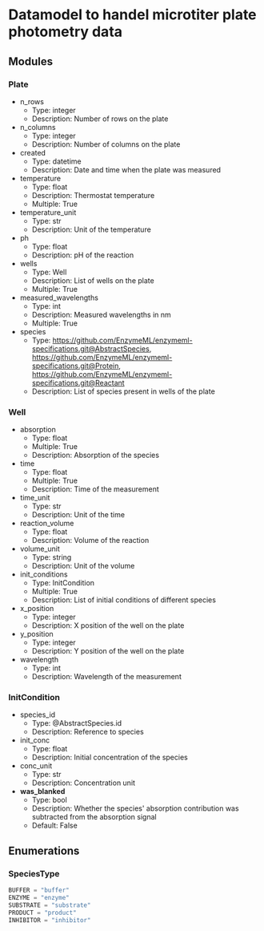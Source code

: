 # Datamodel to handel microtiter plate photometry data

## Modules

### Plate

- n_rows
    - Type: integer
    - Description: Number of rows on the plate
- n_columns
    - Type: integer
    - Description: Number of columns on the plate
- created
    - Type: datetime
    - Description: Date and time when the plate was measured
- temperature
    - Type: float
    - Description: Thermostat temperature
    - Multiple: True
- temperature_unit
    - Type: str
    - Description: Unit of the temperature
- ph
    - Type: float
    - Description: pH of the reaction
- wells
    - Type: Well
    - Description: List of wells on the plate
    - Multiple: True
- measured_wavelengths
    - Type: int
    - Description: Measured wavelengths in nm
    - Multiple: True
- species
    - Type: https://github.com/EnzymeML/enzymeml-specifications.git@AbstractSpecies, https://github.com/EnzymeML/enzymeml-specifications.git@Protein, https://github.com/EnzymeML/enzymeml-specifications.git@Reactant
    - Description: List of species present in wells of the plate

### Well

- absorption
    - Type: float
    - Multiple: True
    - Description: Absorption of the species
- time
    - Type: float
    - Multiple: True
    - Description: Time of the measurement
- time_unit
    - Type: str
    - Description: Unit of the time
- reaction_volume
    - Type: float
    - Description: Volume of the reaction
- volume_unit
    - Type: string
    - Description: Unit of the volume
- init_conditions
    - Type: InitCondition
    - Multiple: True
    - Description: List of initial conditions of different species
- x_position
    - Type: integer
    - Description: X position of the well on the plate
- y_position
    - Type: integer
    - Description: Y position of the well on the plate
- wavelength
    - Type: int
    - Description: Wavelength of the measurement

### InitCondition

- species_id
    - Type: @AbstractSpecies.id
    - Description: Reference to species
- init_conc
    - Type: float
    - Description: Initial concentration of the species
- conc_unit
    - Type: str
    - Description: Concentration unit
- __was_blanked__
    - Type: bool
    - Description: Whether the species' absorption contribution was subtracted from the absorption signal
    - Default: False

## Enumerations

### SpeciesType

```python
BUFFER = "buffer"
ENZYME = "enzyme"
SUBSTRATE = "substrate"
PRODUCT = "product"
INHIBITOR = "inhibitor"
```

